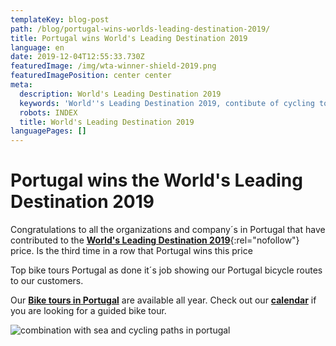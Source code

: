```yaml
---
templateKey: blog-post
path: /blog/portugal-wins-worlds-leading-destination-2019/
title: Portugal wins World's Leading Destination 2019
language: en
date: 2019-12-04T12:55:33.730Z
featuredImage: /img/wta-winner-shield-2019.png
featuredImagePosition: center center
meta:
  description: World's Leading Destination 2019
  keywords: 'World''s Leading Destination 2019, contibute of cycling tours in portugal'
  robots: INDEX
  title: World's Leading Destination 2019
languagePages: []
---
```

# Portugal wins the **World's Leading Destination 2019**

Congratulations to all the organizations and company´s in Portugal that have contributed to the [**World's Leading Destination 2019**](https://www.worldtravelawards.com/award-worlds-leading-destination-2019){:rel="nofollow"} price. Is the third time in a row that Portugal wins this price 

Top bike tours Portugal as done it´s job showing our Portugal bicycle routes to our customers.

Our [**Bike tours in Portugal**](https://topbiketoursportugal.com/) are available all year. Check out our [**calendar**](https://topbiketoursportugal.com/guided-bike-tours-calendar-portugal/) if you are looking for a guided bike tour.

![combination with sea and cycling paths in portugal](/img/The-Way-of-St.-James-Bike-Tour-Fold-N-Visit-Cycling-Holidays-0071.jpg "Combination with sea and cycling paths in portugal")
